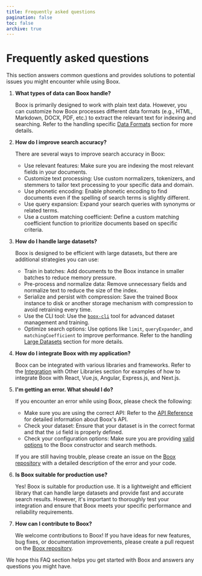 ```yaml
---
title: Frequently asked questions
pagination: false
toc: false
archive: true
---
```


# Frequently asked questions

This section answers common questions and provides solutions to potential issues you might encounter while using Boox.

1. **What types of data can Boox handle?**

   Boox is primarily designed to work with plain text data. However, you can customize how Boox processes different data formats (e.g., HTML, Markdown, DOCX, PDF, etc.) to extract the relevant text for indexing and searching. Refer to the handling specific [Data Formats](./guides/data-formats.html) section for more details.

2. **How do I improve search accuracy?**

   There are several ways to improve search accuracy in Boox:

   - Use relevant features: Make sure you are indexing the most relevant fields in your documents.
   - Customize text processing: Use custom normalizers, tokenizers, and stemmers to tailor text processing to your specific data and domain.
   - Use phonetic encoding: Enable phonetic encoding to find documents even if the spelling of search terms is slightly different.
   - Use query expansion: Expand your search queries with synonyms or related terms.
   - Use a custom matching coefficient: Define a custom matching coefficient function to prioritize documents based on specific criteria.

3. **How do I handle large datasets?**

   Boox is designed to be efficient with large datasets, but there are additional strategies you can use:

   - Train in batches: Add documents to the Boox instance in smaller batches to reduce memory pressure.
   - Pre-process and normalize data: Remove unnecessary fields and normalize text to reduce the size of the index.
   - Serialize and persist with compression: Save the trained Boox instance to disk or another storage mechanism with compression to avoid retraining every time.
   - Use the CLI tool: Use the [`boox-cli`](https://github.com/{{repoPath}}/tree/main/packages/cli) tool for advanced dataset management and training.
   - Optimize search options: Use options like `limit`, `queryExpander`, and `matchingCoefficient` to improve performance. Refer to the handling [Large Datasets](./guides/large-datasets.html) section for more details.

4. **How do I integrate Boox with my application?**

   Boox can be integrated with various libraries and frameworks. Refer to the [Integration](./guides/integration.html) with Other Libraries section for examples of how to integrate Boox with React, Vue.js, Angular, Express.js, and Next.js.

5. **I'm getting an error. What should I do?**

   If you encounter an error while using Boox, please check the following:

   - Make sure you are using the correct API: Refer to the [API Reference](./guides/api.html) for detailed information about Boox's API.
   - Check your dataset: Ensure that your dataset is in the correct format and that the `id` field is properly defined.
   - Check your configuration options: Make sure you are providing [valid options](./guides/configuration.html) to the Boox constructor and search methods.

   If you are still having trouble, please create an issue on the [Boox repository](https://github.com/{{repoPath}}) with a detailed description of the error and your code.

6. **Is Boox suitable for production use?**

   Yes! Boox is suitable for production use. It is a lightweight and efficient library that can handle large datasets and provide fast and accurate search results. However, it's important to thoroughly test your integration and ensure that Boox meets your specific performance and reliability requirements.

7. **How can I contribute to Boox?**

   We welcome contributions to Boox! If you have ideas for new features, bug fixes, or documentation improvements, please create a pull request on the [Boox repository](https://github.com/{{repoPath}}).

We hope this FAQ section helps you get started with Boox and answers any questions you might have.
